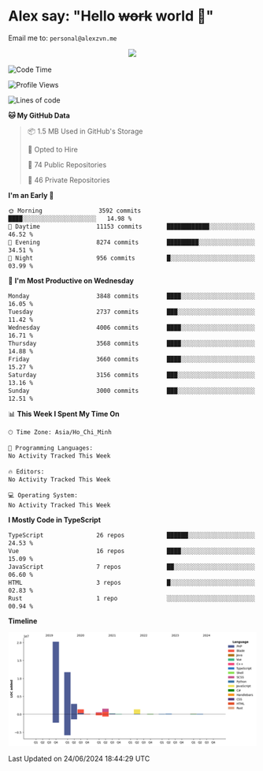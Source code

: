 # Alex say: "Hello ~~work~~ world 🐾"
Email me to: `personal@alexzvn.me`


<p align=center>
  <a href="https://skillicons.dev">
    <img src="https://skillicons.dev/icons?i=ts,js,php,nodejs,bun,vue,nuxt,react,svelte,tauri,laravel,rust,mongodb,docker,electron,redis,rabbitmq,tailwind,git,cloudflare,elysia,mysql,nginx,rollupjs,sentry,ubuntu,yarn,html,css,vite" />
  </a>
</p>

<!--START_SECTION:waka-->
![Code Time](http://img.shields.io/badge/Code%20Time-1%2C066%20hrs%2055%20mins-blue)

![Profile Views](http://img.shields.io/badge/Profile%20Views-10-blue)

![Lines of code](https://img.shields.io/badge/From%20Hello%20World%20I%27ve%20Written-40.5%20million%20lines%20of%20code-blue)

**🐱 My GitHub Data** 

> 📦 1.5 MB Used in GitHub's Storage 
 > 
> 💼 Opted to Hire
 > 
> 📜 74 Public Repositories 
 > 
> 🔑 46 Private Repositories 
 > 
**I'm an Early 🐤** 

```text
🌞 Morning                3592 commits        ████░░░░░░░░░░░░░░░░░░░░░   14.98 % 
🌆 Daytime                11153 commits       ████████████░░░░░░░░░░░░░   46.52 % 
🌃 Evening                8274 commits        █████████░░░░░░░░░░░░░░░░   34.51 % 
🌙 Night                  956 commits         █░░░░░░░░░░░░░░░░░░░░░░░░   03.99 % 
```
📅 **I'm Most Productive on Wednesday** 

```text
Monday                   3848 commits        ████░░░░░░░░░░░░░░░░░░░░░   16.05 % 
Tuesday                  2737 commits        ███░░░░░░░░░░░░░░░░░░░░░░   11.42 % 
Wednesday                4006 commits        ████░░░░░░░░░░░░░░░░░░░░░   16.71 % 
Thursday                 3568 commits        ████░░░░░░░░░░░░░░░░░░░░░   14.88 % 
Friday                   3660 commits        ████░░░░░░░░░░░░░░░░░░░░░   15.27 % 
Saturday                 3156 commits        ███░░░░░░░░░░░░░░░░░░░░░░   13.16 % 
Sunday                   3000 commits        ███░░░░░░░░░░░░░░░░░░░░░░   12.51 % 
```


📊 **This Week I Spent My Time On** 

```text
🕑︎ Time Zone: Asia/Ho_Chi_Minh

💬 Programming Languages: 
No Activity Tracked This Week

🔥 Editors: 
No Activity Tracked This Week

💻 Operating System: 
No Activity Tracked This Week
```

**I Mostly Code in TypeScript** 

```text
TypeScript               26 repos            ██████░░░░░░░░░░░░░░░░░░░   24.53 % 
Vue                      16 repos            ████░░░░░░░░░░░░░░░░░░░░░   15.09 % 
JavaScript               7 repos             ██░░░░░░░░░░░░░░░░░░░░░░░   06.60 % 
HTML                     3 repos             █░░░░░░░░░░░░░░░░░░░░░░░░   02.83 % 
Rust                     1 repo              ░░░░░░░░░░░░░░░░░░░░░░░░░   00.94 % 
```



**Timeline**

![Lines of Code chart](https://raw.githubusercontent.com/alexzvn/alexzvn/main/assets/bar_graph.png)


 Last Updated on 24/06/2024 18:44:29 UTC
<!--END_SECTION:waka-->
